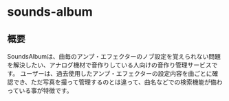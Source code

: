 # sounds-album

## 概要

SoundsAlbumは、曲毎のアンプ・エフェクターのノブ設定を覚えられない問題を解決したい、アナログ機材で音作りしている人向けの音作り管理サービスです。
ユーザーは、過去使用したアンプ・エフェクターの設定内容を曲ごとに確認でき、ただ写真を撮って管理するのとは違って、曲名などでの検索機能が備わっている事が特徴です。
